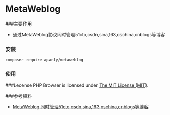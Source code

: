 MetaWeblog
===================
###主要作用
* 通过MetaWeblog协议同时管理51cto,csdn,sina,163,oschina,cnblogs等博客


### 安装
    
    composer require apanly/metaweblog

### 使用
    
    
    

###Lecense
PHP Browser is licensed under [The MIT License (MIT)](LICENSE).


###参考资料
* [MetaWeblog 同时管理51cto,csdn,sina,163,oschina,cnblogs等博客](http://www.vincentguo.cn/default/91)


